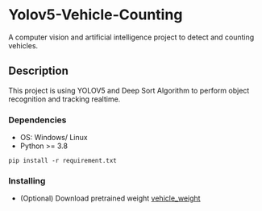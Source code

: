 # Yolov5-Vehicle-Counting

A computer vision and artificial intelligence project to detect and counting vehicles.

## Description

This project is using YOLOV5 and Deep Sort Algorithm to perform object recognition and tracking realtime. 

### Dependencies

* OS: Windows/ Linux
* Python >= 3.8
```
pip install -r requirement.txt
```
### Installing

* (Optional) Download pretrained weight [vehicle_weight](https://drive.google.com/file/d/1mNBeJozHTnMsFqX7KQWmgeeKAwikHu0U/view?usp=sharing)


